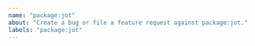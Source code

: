 ```yaml
---
name: "package:jot"
about: "Create a bug or file a feature request against package:jot."
labels: "package:jot"
---
```

